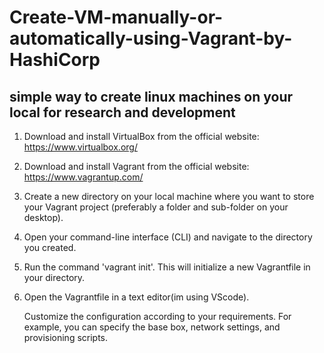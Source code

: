 # Create-VM-manually-or-automatically-using-Vagrant-by-HashiCorp
## simple way to create linux machines on your local for research and development ##

1. Download and install VirtualBox from the official website: https://www.virtualbox.org/

2. Download and install Vagrant from the official website: https://www.vagrantup.com/


3. Create a new directory on your local machine where you want to store your Vagrant project
    (preferably a folder and sub-folder on your desktop).

4. Open your command-line interface (CLI) and navigate to the directory you created.

5. Run the command 'vagrant init'. 
    This will initialize a new Vagrantfile in your directory.


6. Open the Vagrantfile in a text editor(im using VScode).

    Customize the configuration according to your requirements. For example, you can specify the base box, network settings, and provisioning scripts.